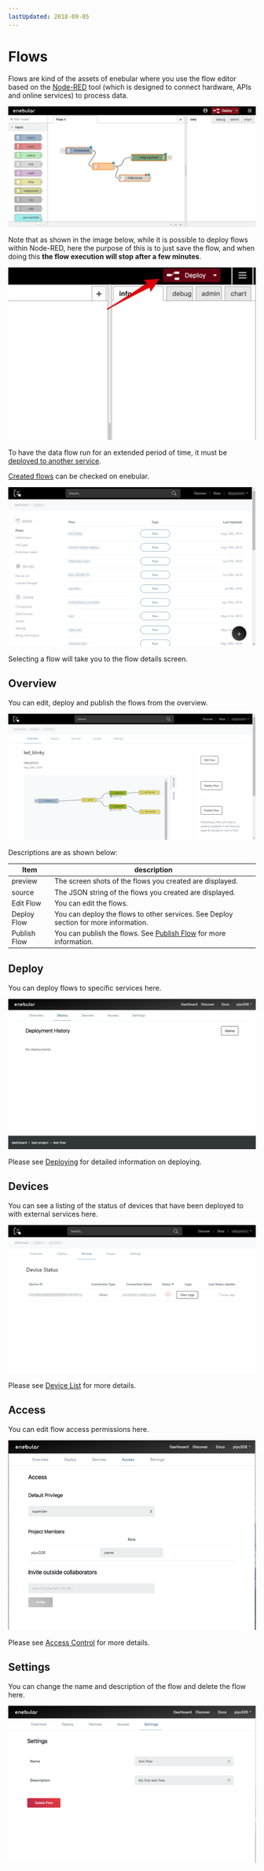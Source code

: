 ```yaml
---
lastUpdated: 2018-09-05
---
```


# Flows

Flows are kind of the assets of enebular where you use the flow editor based on the <a href="https://nodered.jp/" target="_blank">Node-RED</a> tool (which is designed to connect hardware, APIs and online services) to process data.

![edittingFlow](../../img/Flow/Introduction-edittingFlow.png)

Note that as shown in the image below, while it is possible to deploy flows within Node-RED, here the purpose of this is to just save the flow, and when doing this **the flow execution will stop after a few minutes**.

![deployingFlow](../../img/Flow/Introduction-deployingFlow.png)

To have the data flow run for an extended period of time, it must be [deployed to another service](../Deploy/index.md).

[Created flows](./CreateFlow.md) can be checked on enebular.

![deployingFlow](../../img/Flow/Introduction-flowAssets.png)

Selecting a flow will take you to the flow details screen.

## Overview

You can edit, deploy and publish the flows from the overview. 

![Overview](../../img/Flow/Introduction-overview.png)

Descriptions are as shown below:

| Item | description |
| --- | --- |
| preview | The screen shots of the flows you created are displayed. |
| source | The JSON string of the flows you created are displayed. |
| Edit Flow | You can edit the flows. |
| Deploy Flow | You can deploy the flows to other services. See Deploy section for more information. |
| Publish Flow | You can publish the flows. See [Publish Flow](./PublishFlow.md) for more information. |

## Deploy

You can deploy flows to specific services here.

![Deploy](../../img/Flow/Introduction-deploy.png)

Please see [Deploying](../Deploy/index.md) for detailed information on deploying.

## Devices

You can see a listing of the status of devices that have been deployed to with external services here.

![Devices](../../img/Flow/Introduction-devices.png)

Please see [Device List](../Device/DeviceList.md) for more details.

## Access

You can edit flow access permissions here.

![Access](../../img/Flow/Introduction-access.png)

Please see [Access Control](../Access/index.md) for more details.

## Settings

You can change the name and description of the flow and delete the flow here.

![Settings](../../img/Flow/Introduction-settings.png)